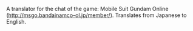 A translator for the chat of the game: Mobile Suit Gundam Online (http://msgo.bandainamco-ol.jp/member/). Translates from Japanese to English.
